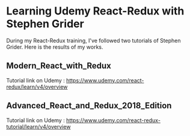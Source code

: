# Learning Udemy React-Redux with Stephen Grider

During my React-Redux training, I've followed two tutorials of Stephen Grider.
Here is the results of my works.

## Modern_React_with_Redux

Tutorial link on Udemy : https://www.udemy.com/react-redux/learn/v4/overview

## Advanced_React_and_Redux_2018_Edition

Tutorial link on Udemy : https://www.udemy.com/react-redux-tutorial/learn/v4/overview
